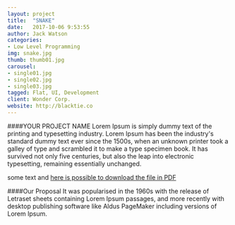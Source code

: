 ```yaml
---
layout: project
title:  "SNAKE"
date:   2017-10-06 9:53:55
author: Jack Watson
categories:
- Low Level Programming
img: snake.jpg
thumb: thumb01.jpg
carousel:
- single01.jpg
- single02.jpg
- single03.jpg
tagged: Flat, UI, Development
client: Wonder Corp.
website: http://blacktie.co
---
```

####YOUR PROJECT NAME
Lorem Ipsum is simply dummy text of the printing and typesetting industry. Lorem Ipsum has been the industry's standard dummy text ever since the 1500s, when an unknown printer took a galley of type and scrambled it to make a type specimen book. It has survived not only five centuries, but also the leap into electronic typesetting, remaining essentially unchanged.

some text and [here is possible to download the file in PDF][1]

[1]:{{site.https://github.com/JackW8335/JackW8335.github.io/blob/master/assets/downloads/}}/downloads/snake-JackW8335-master.zip
 

####Our Proposal
It was popularised in the 1960s with the release of Letraset sheets containing Lorem Ipsum passages, and more recently with desktop publishing software like Aldus PageMaker including versions of Lorem Ipsum.
